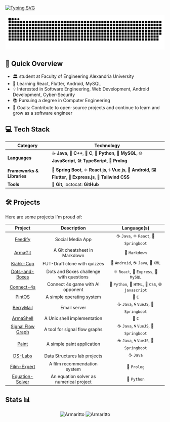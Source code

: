 [![Typing SVG](https://readme-typing-svg.demolab.com?font=Fira+Code&weight=700&size=30&pause=1000&color=F7F7F7&vCenter=true&width=500&height=40&lines=I+am+Armia+Joseph;A+Junior+Software+Engineer)](https://git.io/typing-svg)

<div align="center">
 
![Snake animation](https://github.com/Armaritto/Armaritto/raw/output/github-snake-dark.svg)

</div>

## 🚀 Quick Overview
<!-- - 🔭 Currently working on []()-->

- 🏛️ student at Faculty of Engineering Alexandria University
- 🌱 Learning React, Flutter, Android, MySQL
- 💡 Interested in Software Engineering, Web Development, Android Development, Cyber-Security
- 📚 Pursuing a degree in Computer Engineering
- 🎯 Goals: Contribute to open-source projects and continue to learn and grow as a software engineer

## 💻 Tech Stack

| **Category**             | **Technology**                                   |
|--------------------------|--------------------------------------------------|
| **Languages**            | ☕ **Java**, 📘 **C++**, 🔧 **C**, 🐍 **Python**, 🐬 **MySQL**, 🌐 **JavaScript**, 🛠 **TypeScript**, 🧠 **Prolog**|
| **Frameworks & Libraries** | 🌱 **Spring Boot**, ⚛️ **React.js**, 🌀 **Vue.js**, 🤖 **Android**, 🖼 **Flutter**, 🚀 **Express.js**, 🎨 **Tailwind CSS** |
| **Tools**                | 📜 **Git**, :octocat: **GitHub** |

## 🛠️ Projects

Here are some projects I'm proud of:

| Project | Description | Language(s) |
|:-------:|:-----------:|:------------:|
| [Feedify](https://github.com/rowangamal/Feedify) | Social Media App | ☕ `Java`, ⚛️ `React`, 🌱 `Springboot`|
| [ArmaGit](https://github.com/Armaritto/ArmaGit) | A Git cheatsheet in Markdown | 📄 `Markdown` |
| [Kiahk-Cup](https://github.com/Armaritto/Kiahk-Cup) | FUT-Draft clone with quizzes | 📱 `Android`, ☕ `Java`, 📝 `XML` |
| [Dots-and-Boxes](https://github.com/Armaritto/Dots-and-Boxes-Quiz-Edition)| Dots and Boxes challenge with questions | ⚛️ `React`, 🚀 `Express`, 🐬 `MySQL` | 
| [Connect-4s](https://github.com/Armaritto/Connect-4s-v2.0) | Connect 4s game with AI opponent | 🐍 `Python`, 📄 `HTML`, 🎨 `CSS`, 🌐 `javascript`  |
| [PintOS](https://github.com/Armaritto/PintOS) | A simple operating system | 🔧 `C` |
| [BerryMail](https://github.com/Armaritto/BerryMail) | Email server | ☕ `Java`, 🌀 `VueJS`, 🌱 `Springboot` |
| [ArmaShell](https://github.com/Armaritto/ArmaShell) | A Unix shell implementation | 🔧 `C` |
| [Signal Flow Graph](https://github.com/Armaritto/signal-flow-graph) | A tool for signal flow graphs | ☕ `Java`, 🌀 `VueJS`, 🌱 `Springboot` |
| [Paint](https://github.com/Armaritto/Paint) | A simple paint application | ☕ `Java`, 🌀 `VueJS`, 🌱 `Springboot` |
| [DS-Labs](https://github.com/Armaritto/CSE224-Data-Structures-2-Labs) | Data Structures lab projects | ☕ `Java` |
| [Film-Expert](https://github.com/Armaritto/Film-Expert) | A film recommendation system | 🧠 `Prolog` |
| [Equation-Solver](https://github.com/SantiagoMontag/Equation-Solver) | An equation solver as numerical project| 🐍 `Python` |
 

## Stats 📊

<div align="center">
  <img height="180em" src="https://github-readme-stats.vercel.app/api/top-langs/?username=armaritto&layout=compact&show_icons=true&theme=algolia&border_radius=20" alt="Armaritto"/>
  <img height="180em" src="https://github-readme-stats.vercel.app/api?username=Armaritto&border_radius=20&theme=algolia" alt="Armaritto"/>
  <!-- <img height="180em" src="https://streak-stats.demolab.com?user=armaritto&count_private=true&theme=algolia&border_radius=20" alt="Armaritto"/> ->
</div>


## 🌐 Connect with Me

- LinkedIn: [Armia Joseph](https://www.linkedin.com/in/armia-joseph-602998220/)
- X: [armaritto](https://twitter.com/armaritto)
- Chess.com: [armia404](https://www.chess.com/member/armia404)


## 🤝 Let's Collaborate!

I'm always open to collaboration and feedback. If you find something interesting or have any suggestions, feel free to reach out.

Happy coding! 🚀

